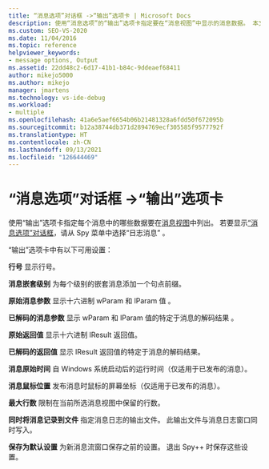 ```yaml
---
title: “消息选项”对话框 ->“输出”选项卡 | Microsoft Docs
description: 使用“消息选项”的“输出”选项卡指定要在“消息视图”中显示的消息数据。 本文介绍可用的设置。
ms.custom: SEO-VS-2020
ms.date: 11/04/2016
ms.topic: reference
helpviewer_keywords:
- message options, Output
ms.assetid: 22dd48c2-6d17-41b1-b84c-9ddeaef68411
author: mikejo5000
ms.author: mikejo
manager: jmartens
ms.technology: vs-ide-debug
ms.workload:
- multiple
ms.openlocfilehash: 41a6e5aef6654b06b21481328a6fdd50f672095b
ms.sourcegitcommit: b12a38744db371d2894769ecf305585f9577792f
ms.translationtype: HT
ms.contentlocale: zh-CN
ms.lasthandoff: 09/13/2021
ms.locfileid: "126644469"
---
```

# <a name="output-tab-message-options-dialog-box"></a>“消息选项”对话框 ->“输出”选项卡
使用“输出”选项卡指定每个消息中的哪些数据要在[消息视图](../debugger/messages-view.md)中列出。 若要显示[“消息选项”对话框](../debugger/message-options-dialog-box.md)，请从 Spy 菜单中选择“日志消息” 。

 “输出”选项卡中有以下可用设置：

 **行号** 显示行号。

 **消息嵌套级别** 为每个级别的嵌套消息添加一个句点前缀。

 **原始消息参数** 显示十六进制 wParam 和 lParam 值 。

 **已解码的消息参数** 显示 wParam 和 lParam 值的特定于消息的解码结果 。

 **原始返回值** 显示十六进制 lResult 返回值。

 **已解码的返回值** 显示 lResult 返回值的特定于消息的解码结果。

 **消息原始时间** 自 Windows 系统启动后的运行时间（仅适用于已发布的消息）。

 **消息鼠标位置** 发布消息时鼠标的屏幕坐标（仅适用于已发布的消息）。

 **最大行数** 限制在当前所选消息视图中保留的行数。

 **同时将消息记录到文件** 指定消息日志的输出文件。 此输出文件与消息日志窗口同时写入。

 **保存为默认设置** 为新消息流窗口保存之前的设置。 退出 Spy++ 时保存这些设置。